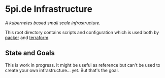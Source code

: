 # 5pi.de Infrastructure
*A kubernetes based small scale infrastructure.*

This root directory contains scripts and configuration which is used both by
[packer](/packer) and [terraform](/tf).

## State and Goals
This is work in progress. It might be useful as reference but can't be used to
create your own infrastructure... yet. But that's the goal.
